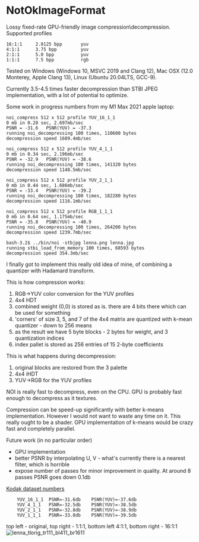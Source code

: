 # NotOkImageFormat
Lossy fixed-rate GPU-friendly image compression\decompression.
Supported profiles

    16:1:1     2.8125 bpp       yuv
    4:1:1      3.75 bpp         yuv
    2:1:1      5.0 bpp          yuv
    1:1:1      7.5 bpp          rgb

Tested on Windows (Windows 10, MSVC 2019 and Clang 12), Mac OSX (12.0 Monterey, Apple Clang 13),
Linux (Ubuntu 20.04LTS, GCC-9).

Currently 3.5-4.5 times faster decompression than STBI JPEG implementation, with a lot of potential to optimize.

Some work in progress numbers from my M1 Max 2021 apple laptop:

    noi_compress 512 x 512 profile YUV_16_1_1
    0 mb in 0.28 sec, 2.697mb/sec
    PSNR = -31.6   PSNR(YUV) = -37.3
    running noi_decompressing 100 times, 110600 bytes
    decompression speed 1609.4mb/sec

    noi_compress 512 x 512 profile YUV_4_1_1
    0 mb in 0.34 sec, 2.196mb/sec
    PSNR = -32.9   PSNR(YUV) = -38.6
    running noi_decompressing 100 times, 141320 bytes
    decompression speed 1148.5mb/sec

    noi_compress 512 x 512 profile YUV_2_1_1
    0 mb in 0.44 sec, 1.686mb/sec
    PSNR = -33.4   PSNR(YUV) = -39.2
    running noi_decompressing 100 times, 182280 bytes
    decompression speed 1116.1mb/sec

    noi_compress 512 x 512 profile RGB_1_1_1
    0 mb in 0.64 sec, 1.175mb/sec
    PSNR = -35.8   PSNR(YUV) = -40.9
    running noi_decompressing 100 times, 264200 bytes
    decompression speed 1239.7mb/sec

    bash-3.2$ ../bin/noi -stbjpg lenna.png lenna.jpg
    running stbi_load_from_memory 100 times, 68593 bytes
    decompression speed 354.3mb/sec

I finally got to implement this really old idea of mine, of combining a quantizer with Hadamard transform.

This is how compression works:

1. RGB->YUV color conversion for the YUV profiles
2. 4x4 HDT
3. combined weight (0,0) is stored as is. there are 4 bits there which can be used for something
4. 'corners' of size 3, 5, and 7 of the 4x4 matrix are quantized with k-mean quantizer - down to 256 means
5. as the result we have 5 byte blocks - 2 bytes for weight, and 3 quantization indices
6. index pallet is stored as 256 entries of 15 2-byte coefficients

This is what happens during decompression:

1. original blocks are restored from the 3 palette
2. 4x4 iHDT
3. YUV->RGB for the YUV profiles

NOI is really fast to decompress, even on the CPU. GPU is probably fast enough to decompress as it textures.

Compression can be speed-up significantly with better k-means implementation. However I would not want to waste any time on it. This really ought to be a shader. GPU implementation of k-means would be crazy fast and completely parallel.

Future work (in no particular order)

* GPU implementation
* better PSNR by interpolating U, V - what's currently there is a nearest filter, which is horrible
* expose number of passes for minor improvement in quality. At around 8 passes PSNR goes down 0.1db

[Kodak dataset numbers](https://docs.google.com/spreadsheets/d/e/2PACX-1vROIuXdb9BQB0Gem7Pn0q9Y4heimPg6y8xvhhnJ1Cgaqr1qaJ4LmQsBXUk4pBaG7HcME4SPS2JNNUb2/pubhtml?gid=1381620930&single=true)

        YUV_16_1_1  PSNR=-31.6db	PSNR(YUV)=-37.6db
        YUV_4_1_1   PSNR=-32.5db	PSNR(YUV)=-38.5db
        YUV_2_1_1   PSNR=-32.8db	PSNR(YUV)=-38.9db
        YUV_1_1_1   PSNR=-33.8db    PSNR(YUV)=-39.5db

top left - original, top right - 1:1:1, bottom left 4:1:1, bottom right - 16:1:1
![lenna_tlorig_tr111_bl411_br1611](https://user-images.githubusercontent.com/272689/144662522-33efda8d-6ede-45ae-960c-f0ee93a3fa2b.png)
